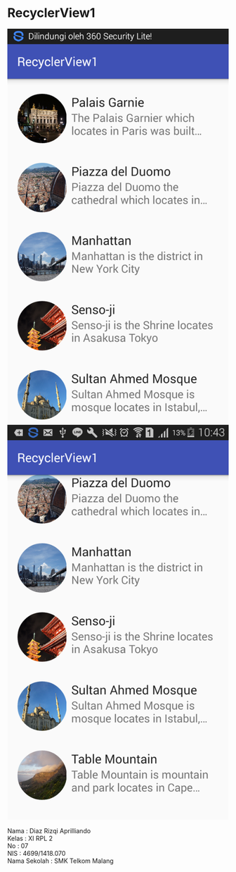 # RecyclerView1

![Screenshot](https://github.com/Cupumendewa/RecycleView1/blob/master/Screenshot_2017-01-18-10-41-45.png)
![Screenshot](https://github.com/Cupumendewa/RecycleView1/blob/master/Screenshot_2017-01-18-10-43-41.png)

Nama : Diaz Rizqi Aprilliando <br>
Kelas : XI RPL 2 <br>
No : 07 <br>
NIS : 4699/1418.070 <br>
Nama Sekolah : SMK Telkom Malang
